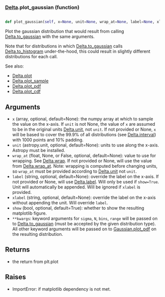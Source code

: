### [Delta](Delta.md).plot_gaussian (function)


```py

def plot_gaussian(self, x=None, unit=None, wrap_at=None, label=None, xlabel=None, show=False, **kwargs)

```



Plot the gaussian distribution that would result from calling
[Delta.to_gaussian](Delta.to_gaussian.md) with the same arguments.

Note that for distributions in which [Delta.to_gaussian](Delta.to_gaussian.md) calls
[Delta.to_histogram](Delta.to_histogram.md) under-the-hood, this could result in slightly
different distributions for each call.

See also:

* [Delta.plot](Delta.plot.md)
* [Delta.plot_sample](Delta.plot_sample.md)
* [Delta.plot_pdf](Delta.plot_pdf.md)
* [Delta.plot_cdf](Delta.plot_cdf.md)

Arguments
-----------
* `x` (array, optional, default=None): the numpy array at which to
    sample the value on the x-axis.  If `unit` is not None, the value
    of `x` are assumed to be in the original units [Delta.unit](Delta.unit.md),
    not `unit`.  If not provided or None, `x` will be based to cover
    the 99.9% of all distributions (see [Delta.interval](Delta.interval.md)) with 1000
    points and 10% padding.
* `unit` (astropy.unit, optional, default=None): units to use along
    the x-axis.  Astropy must be installed.
* `wrap_at` (float, None, or False, optional, default=None): value to
    use for wrapping.  See [Delta.wrap](Delta.wrap.md).  If not provided or None,
    will use the value from [Delta.wrap_at](Delta.wrap_at.md).  Note: wrapping is
    computed before changing units, so `wrap_at` must be provided
    according to [Delta.unit](Delta.unit.md) not `unit`.
* `label` (string, optional, default=None): override the label on the
    x-axis.  If not provided or None, will use [Delta.label](Delta.label.md).  Will
    only be used if `show=True`.  Unit will automatically be appended.
    Will be ignored if `xlabel` is provided.
* `xlabel` (string, optional, default=None): override the label on the
    x-axis without appending the unit.  Will override `label`.
* `show` (bool, optional, default=True): whether to show the resulting
    matplotlib figure.
* `**kwargs`: keyword arguments for `sigma`, `N`, `bins`, `range` will
    be passed on to [Delta.to_gaussian](Delta.to_gaussian.md) (must be accepted by the
    given distribution type).  All other keyword arguments will be passed
    on to [Gaussian.plot_pdf](Gaussian.plot_pdf.md) on the resulting distribution.

Returns
--------
* the return from plt.plot

Raises
--------
* ImportError: if matplotlib dependency is not met.

